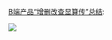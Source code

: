 [B端产品“增删改查显算传”总结](https://www.yuque.com/docs/share/8bad3bf3-178a-457d-af4d-124851a1ab7c#RLE1
):


![](165746594889861.png)